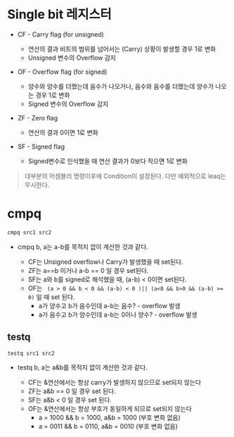 # Single bit 레지스터

- CF - Carry flag (for unsigned)
	- 연산의 결과 비트의 범위를 넘어서는 (Carry) 상황이 발생할 경우 1로 변화
	- Unsigned 변수의 Overflow 감지
	  
- OF - Overflow flag (for signed)
	- 양수와 양수를 더했는데 음수가 나오거나, 음수와 음수를 더했는데 양수가 나오는 경우 1로 변화
	- Signed 변수의 Overflow 감지
	  
- ZF - Zero flag
	- 연산의 결과 0이면 1로 변화
	  
- SF - Signed flag
	- Signed변수로 인식했을 때 연산 결과가 0보다 작으면 1로 변화

> 대부분의 어셈블리 명령이후에 Condition이 설정된다. 다만 예외적으로 leaq는 무시한다.

# cmpq

```bash
cmpq src1 src2
```

- cmpq b, a는 a-b를 목적지 없이 계산한 것과 같다.
  
	- CF는 Unsigned overflow나 Carry가 발생했을 때 set된다.
	- ZF는 a\==b 이거나 a-b \== 0 일 경우 set된다.
	- SF는 a와 b를 signed로 해석했을 때, (a-b) < 0이면 set된다.
	- OF는 ``` (a > 0 && b < 0 && (a-b) < 0 )|| (a<0 && b>0 && (a-b) >= 0)``` 일 때 set 된다.
		- a가 양수고 b가 음수인데 a-b는 음수? - overflow 발생
		- a가 음수고 b가 양수인데 a-b는 0이나 양수? - overflow 발생

## testq

```bash
testq src1 src2
```

- testq b, a는 a&b를 목적지 없이 계산한 것과 같다.

	- CF는 &연산에서는 항상 carry가 발생하지 않으므로 set되지 않는다
	- ZF는 a&b == 0 일 경우 set 된다.
	- SF는 a&b < 0 일 경우 set 된다.
	- OF는 &연산에서는 항상 부호가 동일하게 되므로 set되지 않는다
		- a = 1000 && b = 1000, a&b = 1000 (부호 변화 없음)
		- a = 0011 && b = 0110, a&b = 0010 (부호 변화 없음)